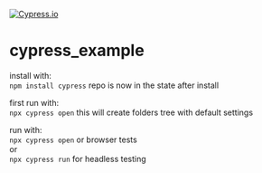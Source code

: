 [![Cypress.io](https://img.shields.io/badge/tested%20with-Cypress-04C38E.svg)](https://www.cypress.io/)

# cypress_example

install with:\
`npm install cypress`
repo is now in the state after install

first run with:\
`npx cypress open`
this will create folders tree with default settings  

run with:\
`npx cypress open` or browser tests\
or\
`npx cypress run` for headless testing
